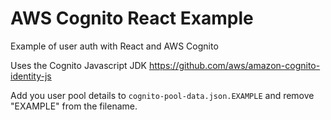 # AWS Cognito React Example

Example of user auth with React and AWS Cognito

Uses the Cognito Javascript JDK https://github.com/aws/amazon-cognito-identity-js

Add you user pool details to `cognito-pool-data.json.EXAMPLE` and remove "EXAMPLE" from the filename.

